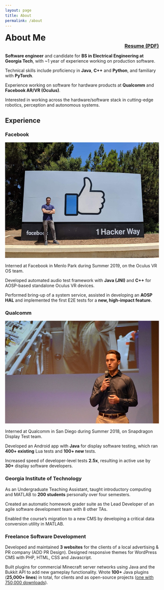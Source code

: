 ```yaml
---
layout: page
title: About
permalink: /about
---
```


<div class="row">
<div class="column" style="padding: 0; margin: 0"><h1 style="margin: 0">About Me</h1></div>
<div class="column" style="text-align: right"><h3 style="margin: 0"><a href="/assets/resume.pdf">Resume (PDF)</a></h3></div>
</div>

**Software engineer** and candidate for **BS in Electrical Engineering at Georgia Tech**,
with ~1 year of experience working on production software.

Technical skills include proficiency in **Java**, **C++** and **Python**, and familiary with **PyTorch**.

Experience working on software for hardware products at **Qualcomm** and **Facebook AR/VR (Oculus)**.

Interested in working across the hardware/software stack in cutting-edge
robotics, perception and autonomous systems.

## Experience

### Facebook

<img class="left-float-pic" src="/assets/fb_pic.jpg"/>

Interned at Facebook in Menlo Park during Summer 2019, on the Oculus VR OS team.

Developed automated audio test framework with **Java (JNI)** and **C++** for AOSP-based standalone Oculus VR devices.

Performed bring-up of a system service, assisted in developing an **AOSP HAL** and implemented the first E2E tests for a **new, high-impact feature**.
<br style="clear: left;">

### Qualcomm

<img class="right-float-pic" src="/assets/qc_pic.jpg"/>

Interned at Qualcomm in San Diego during Summer 2018, on Snapdragon Display Test team.

Developed an Android app with **Java** for display software testing, which ran **400+ existing** Lua tests and **100+ new** tests.

Increased speed of developer-level tests **2.5x**, resulting in active use by **30+** display software developers.
<br style="clear: right;">

### Georgia Institute of Technology

As an Undergraduate Teaching Assistant, taught introductory computing and MATLAB to **200 students** personally over four semesters.

Created an automatic homework grader suite as the Lead Developer of an agile software development team with 8 other TAs.

Enabled the course’s migration to a new CMS by developing a critical data conversion utility in MATLAB.

### Freelance Software Development

Developed and maintained **3 websites** for the clients of a local advertising & PR company (ADD PR Design). Designed responsive themes for WordPress CMS with PHP, HTML, CSS and Javascript.

Built plugins for commercial Minecraft server networks using Java and the Bukkit API to add new gameplay functionality. Wrote **100+** Java plugins (**25,000+ lines**) in total, for clients and as open-source projects ([one with 750,000 downloads](https://github.com/baranusluel/bukkit-simpleprefix)).
